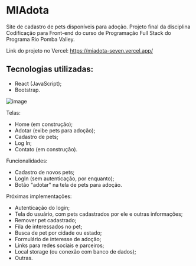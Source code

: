 # MIAdota

Site de cadastro de pets disponíveis para adoção.
Projeto final da disciplina Codificação para Front-end do curso de Programação Full Stack do Programa Rio Pomba Valley.

Link do projeto no Vercel: https://miadota-seven.vercel.app/

## Tecnologias utilizadas:

- React (JavaScript);
- Bootstrap.

![image](https://github.com/nandacoimbra/miadota/assets/122485583/2db8c3a2-5235-4db0-bd2b-6693f1956c22)

Telas: 
- Home (em construção);
- Adotar (exibe pets para adoção);
- Cadastro de pets;
- Log In;
- Contato (em construção).
  
Funcionalidades:
- Cadastro de novos pets;
- LogIn (sem autenticação, por enquanto);
- Botão "adotar" na tela de pets para adoção.

Próximas implementações:
- Autenticação do login;
- Tela do usuário, com pets cadastrados por ele e outras informações;
- Remover pet cadastrado;
- Fila de interessados no pet;
- Busca de pet por cidade ou estado;
- Formulário de interesse de adoção;
- Links para redes sociais e parceiros;
- Local storage (ou conexão com banco de dados);
- Outras.


